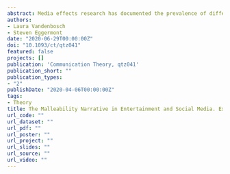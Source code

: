 ```yaml
---
abstract: Media effects research has documented the prevalence of different ideals in media content, and their effects on media users. We developed a framework for the representation of such ideals, and that may increase our understanding of the effects media have on users' well-being. Drawing on cultural sociology, communication theory, and psychological literature, we introduce the malleability narrative of mediated ideals, described as “a collection of media representations of a variety of ideals that tend to be portrayed as within reach for anyone who is committed to pursuing his/her own self-interest.” The aim of the framework is to foster content analytical research on the occurrence of the malleability narrative in popular media and to stimulate audience research on interactions between media users and the malleability narrative in media, while taking account of different explanatory routes and the heterogeneity of the audience. 
authors:
- Laura Vandenbosch
- Steven Eggermont
date: "2020-06-29T00:00:00Z"
doi: "10.1093/ct/qtz041"
featured: false
projects: []
publication: 'Communication Theory, qtz041'
publication_short: ""
publication_types:
- "2"
publishDate: "2020-04-06T00:00:00Z"
tags:
- Theory
title: The Malleability Narrative in Entertainment and Social Media. Explaining Pathways to Happiness in Media Content.
url_code: ""
url_dataset: ""
url_pdf: ""
url_poster: ""
url_project: ""
url_slides: ""
url_source: ""
url_video: ""
---
```


